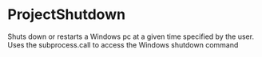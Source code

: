 # ProjectShutdown
Shuts down or restarts a Windows pc at a given time specified by the user.
Uses the subprocess.call to access the Windows shutdown command

